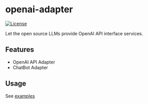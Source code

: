 # openai-adapter

[![License](https://img.shields.io/:license-apache-blue.svg)](https://opensource.org/licenses/Apache-2.0)

Let the open source LLMs provide OpenAI API interface services.

## Features

- OpenAI API Adapter
- ChatBot Adapter

## Usage

See [examples](https://github.com/tutils/openai-adapter/tree/main/examples)
